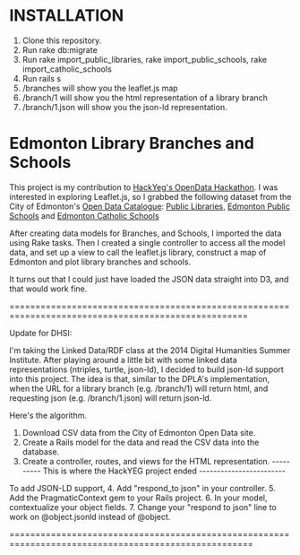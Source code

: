 INSTALLATION
===============

1. Clone this repository.
2. Run rake db:migrate
3. Run rake import_public_libraries, rake import_public_schools, rake import_catholic_schools
4. Run rails s
5. /branches will show you the leaflet.js map
6. /branch/1 will show you the html representation of a library branch
7. /branch/1.json will show you the json-ld representation. 

Edmonton Library Branches and Schools
=====================================

This project is my contribution to [HackYeg's OpenData Hackathon](http://hackyeg.com/). I was interested in exploring Leaflet.js, so I grabbed the following dataset from the City of Edmonton's [Open Data Catalogue](https://data.edmonton.ca/): [Public Libraries](https://data.edmonton.ca/Facilities-and-Structures/Public-Libraries/jn25-zspi), [Edmonton Public Schools](https://data.edmonton.ca/Education/Edmonton-Public-Schools-2013-2014-/ehbr-emhe) and [Edmonton Catholic Schools](https://data.edmonton.ca/Education/Edmonton-Catholic-Schools-2013-2014-/f6w2-hzex)

After creating data models for Branches, and Schools, I imported the data using Rake tasks. Then I created a single controller to access all the model data, and set up a view to call the leaflet.js library, construct a map of Edmonton and plot library branches and schools. 

It turns out that I could just have loaded the JSON data straight into D3, and that would work fine. 

====================================================================================================

Update for DHSI:

I'm taking the Linked Data/RDF class at the 2014 Digital Humanities Summer Institute. After playing around a little bit with some linked data representations (ntriples, turtle, json-ld), I decided to build json-ld support into this project. The idea is that, similar to the DPLA's implementation, when the URL for a library branch (e.g. /branch/1) will return html, and requesting json (e.g. /branch/1.json) will return json-ld.

Here's the algorithm.

1. Download CSV data from the City of Edmonton Open Data site. 
2. Create a Rails model for the data and read the CSV data into the database.
3. Create a controller, routes, and views for the HTML representation. 
---------- This is where the HackYEG project ended ------------------------

To add JSON-LD support, 
4. Add "respond_to json" in your controller.
5. Add the PragmaticContext gem to your Rails project.
6. In your model, contextualize your object fields.
7. Change your "respond to json" line to work on @object.jsonld instead of @object.

=====================================================================================================
